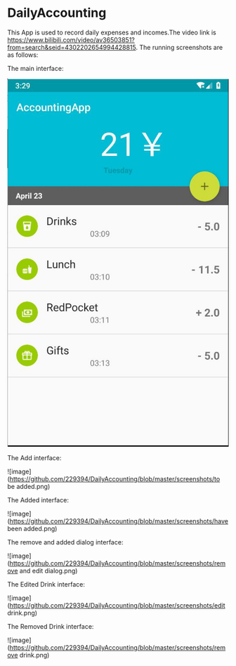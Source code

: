 # DailyAccounting
This App is used to record daily expenses and incomes.The video link is https://www.bilibili.com/video/av36503851?from=search&seid=4302202654994428815.
The running screenshots are as follows:

The main interface:

![image](https://github.com/229394/DailyAccounting/blob/master/screenshots/main.jpg)

The Add interface:

![image](https://github.com/229394/DailyAccounting/blob/master/screenshots/to be added.png)

The Added interface:

![image](https://github.com/229394/DailyAccounting/blob/master/screenshots/have been added.png)

The remove and added dialog interface:

![image](https://github.com/229394/DailyAccounting/blob/master/screenshots/remove and edit dialog.png)

The Edited Drink interface:

![image](https://github.com/229394/DailyAccounting/blob/master/screenshots/edit drink.png)

The Removed Drink interface:

![image](https://github.com/229394/DailyAccounting/blob/master/screenshots/remove drink.png)
